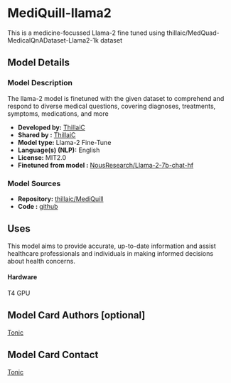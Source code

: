 # MediQuill-llama2



This is a medicine-focussed Llama-2 fine tuned using thillaic/MedQuad-MedicalQnADataset-Llama2-1k dataset


## Model Details


### Model Description

The llama-2 model is finetuned with the given dataset to comprehend and respond to diverse medical questions, covering diagnoses, treatments, symptoms, medications, and more 


- **Developed by:** [ThillaiC](https://huggingface.co/thillaic)
- **Shared by :** [ThillaiC](https://huggingface.co/thillaic)
- **Model type:** Llama-2  Fine-Tune
- **Language(s) (NLP):** English
- **License:** MIT2.0
- **Finetuned from model :** [NousResearch/Llama-2-7b-chat-hf](https://huggingface.co/NousResearch/Llama-2-7b-chat-hf)

### Model Sources


- **Repository:** [thillaic/MediQuill](https://huggingface.co/thillaic/MediQuill)
- **Code :** [github](https://github.com/thillai-c/MediQuill-llama2)


## Uses

 This model aims to provide accurate, up-to-date information and assist healthcare professionals and individuals in making informed decisions about health concerns.



#### Hardware

T4 GPU



## Model Card Authors [optional]

[Tonic](https://huggingface.co/thillaic)

## Model Card Contact

[Tonic](https://huggingface.co/thillaic)
